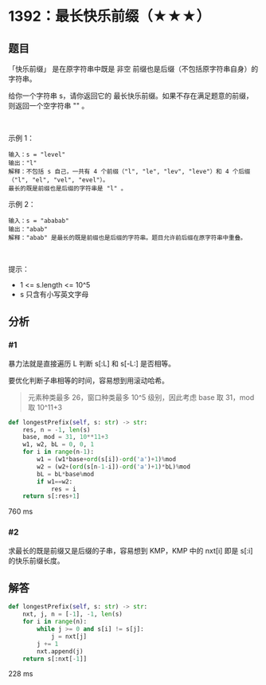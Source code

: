 # 1392：最长快乐前缀（★★★）




## 题目

「快乐前缀」 是在原字符串中既是 非空 前缀也是后缀（不包括原字符串自身）的字符串。

给你一个字符串 s，请你返回它的 最长快乐前缀。如果不存在满足题意的前缀，则返回一个空字符串 "" 。

 

示例 1：

    输入：s = "level"
    输出："l"
    解释：不包括 s 自己，一共有 4 个前缀（"l", "le", "lev", "leve"）和 4 个后缀（"l", "el", "vel", "evel"）。
    最长的既是前缀也是后缀的字符串是 "l" 。
示例 2：

    输入：s = "ababab"
    输出："abab"
    解释："abab" 是最长的既是前缀也是后缀的字符串。题目允许前后缀在原字符串中重叠。
 

提示：
- 1 <= s.length <= 10^5
- s 只含有小写英文字母





## 分析

### #1

暴力法就是直接遍历 L 判断 s[:L] 和 s[-L:] 是否相等。

要优化判断子串相等的时间，容易想到用滚动哈希。

> 元素种类最多 26，窗口种类最多 10^5 级别，因此考虑 base 取 31，mod 取 10^11+3

```python
def longestPrefix(self, s: str) -> str:
    res, n = -1, len(s)
    base, mod = 31, 10**11+3
    w1, w2, bL = 0, 0, 1
    for i in range(n-1):
        w1 = (w1*base+ord(s[i])-ord('a')+1)%mod
        w2 = (w2+(ord(s[n-1-i])-ord('a')+1)*bL)%mod
        bL = bL*base%mod
        if w1==w2:
            res = i
    return s[:res+1]
```
760 ms

### #2

求最长的既是前缀又是后缀的子串，容易想到 KMP，KMP 中的 nxt[i] 即是 s[:i] 的快乐前缀长度。


## 解答

```python
def longestPrefix(self, s: str) -> str:
    nxt, j, n = [-1], -1, len(s)
    for i in range(n):
        while j >= 0 and s[i] != s[j]:
            j = nxt[j]
        j += 1
        nxt.append(j)
    return s[:nxt[-1]]
```
228 ms


